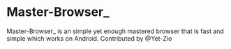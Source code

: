 # Master-Browser_
Master-Browser_ is an simple yet enough mastered browser that is fast and simple which works on Android. Contributed by @Yet-Zio
